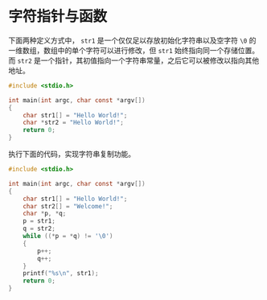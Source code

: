 # 字符指针与函数

下面两种定义方式中， `str1` 是一个仅仅足以存放初始化字符串以及空字符 `\0` 的一维数组，数组中的单个字符可以进行修改，但 `str1` 始终指向同一个存储位置。而 `str2` 是一个指针，其初值指向一个字符串常量，之后它可以被修改以指向其他地址。

```c
#include <stdio.h>

int main(int argc, char const *argv[])
{
    char str1[] = "Hello World!";
    char *str2 = "Hello World!";
    return 0;
}
```

执行下面的代码，实现字符串复制功能。

```c
#include <stdio.h>

int main(int argc, char const *argv[])
{
    char str1[] = "Hello World!";
    char str2[] = "Welcome!";
    char *p, *q;
    p = str1;
    q = str2;
    while ((*p = *q) != '\0')
    {
        p++;
        q++;
    }
    printf("%s\n", str1);
    return 0;
}
```

